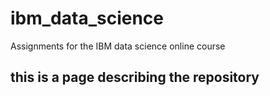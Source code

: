 # ibm_data_science
Assignments for the IBM data science online course
## this is a page describing the repository
